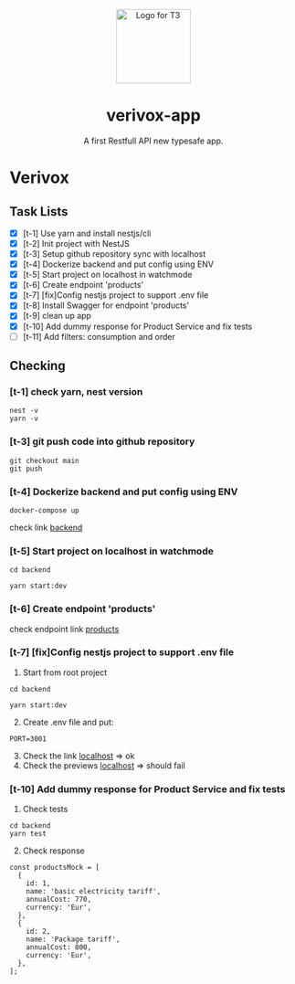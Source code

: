 <p align="center">
  <img src="https://www.designtagebuch.de/wp-content/uploads/mediathek//2017/05/verivox_logo-1100x649.png" width="130" alt="Logo for T3" />
</p>

<h1 align="center">
  verivox-app
</h1>

<p align="center">
  A first Restfull API new typesafe app.
</p>

# Verivox

## Task Lists

- [x] [t-1] Use yarn and install nestjs/cli
- [x] [t-2] Init project with NestJS
- [x] [t-3] Setup github repository sync with localhost
- [x] [t-4] Dockerize backend and put config using ENV
- [x] [t-5] Start project on localhost in watchmode
- [x] [t-6] Create endpoint 'products'
- [x] [t-7] [fix]Config nestjs project to support .env file
- [x] [t-8] Install Swagger for endpoint 'products'
- [x] [t-9] clean up app
- [x] [t-10] Add dummy response for Product Service and fix tests
- [ ] [t-11] Add filters: consumption and order

## Checking

### [t-1] check yarn, nest version

```
nest -v
yarn -v
```

### [t-3] git push code into github repository

```
git checkout main
git push
```

### [t-4] Dockerize backend and put config using ENV

```
docker-compose up
```

check link [backend](http://localhost:3001)

### [t-5] Start project on localhost in watchmode

```
cd backend

yarn start:dev
```

### [t-6] Create endpoint 'products'

check endpoint link [products](http://localhost:3001/products)

### [t-7] [fix]Config nestjs project to support .env file

1. Start from root project

```
cd backend

yarn start:dev
```

2. Create .env file and put:

```
PORT=3001
```

3. Check the link [localhost](http://localhost:3001/) => ok
4. Check the previews [localhost](http://localhost:3000/) => should fail

### [t-10] Add dummy response for Product Service and fix tests

1. Check tests

```
cd backend
yarn test
```

2. Check response

```
const productsMock = [
  {
    id: 1,
    name: 'basic electricity tariff',
    annualCost: 770,
    currency: 'Eur',
  },
  {
    id: 2,
    name: 'Package tariff',
    annualCost: 800,
    currency: 'Eur',
  },
];

```
